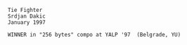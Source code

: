 
~~~~~~~~~~~~~~~~~~~~~~~~~~~~~~~~~~~~~~~~~~~~~~~~~~~~~~~~~~
 Tie Fighter
 Srdjan Dakic
 January 1997

 WINNER in "256 bytes" compo at YALP '97  (Belgrade, YU)
~~~~~~~~~~~~~~~~~~~~~~~~~~~~~~~~~~~~~~~~~~~~~~~~~~~~~~~~~~

